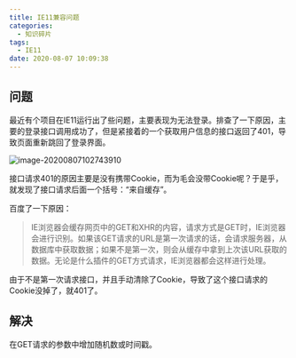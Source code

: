 ```yaml
---
title: IE11兼容问题
categories:
  - 知识碎片
tags:
  - IE11
date: 2020-08-07 10:09:38
---
```

## 问题

最近有个项目在IE11运行出了些问题，主要表现为无法登录。排查了一下原因，主要的登录接口调用成功了，但是紧接着的一个获取用户信息的接口返回了401，导致页面重新跳回了登录界面。

![image-20200807102743910](https://images-1300309047.cos.ap-chengdu.myqcloud.com/blog/image-20200807102743910.png)

接口请求401的原因主要是没有携带Cookie，而为毛会没带Cookie呢？于是乎，就发现了接口请求后面一个括号：“来自缓存”。

百度了一下原因：

> IE浏览器会缓存网页中的GET和XHR的内容，请求方式是GET时，IE浏览器会进行识别。如果该GET请求的URL是第一次请求的话，会请求服务器，从数据库中获取数据；如果不是第一次，则会从缓存中拿到上次该URL获取的数据。无论是什么插件的GET方式请求，IE浏览器都会这样进行处理。

由于不是第一次请求接口，并且手动清除了Cookie，导致了这个接口请求的Cookie没掉了，就401了。

## 解决

在GET请求的参数中增加随机数或时间戳。